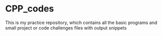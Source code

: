 # CPP_codes
This is my practice repository, which contains all the basic programs and small project or code challenges files with output snippets
